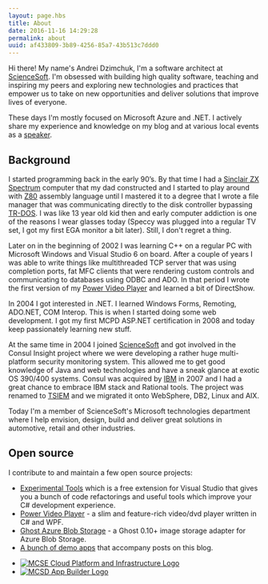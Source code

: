 ```yaml
---
layout: page.hbs
title: About
date: 2016-11-16 14:29:28
permalink: about
uuid: af433809-3b89-4256-85a7-43b513c7ddd0
---
```


Hi there! My name's Andrei Dzimchuk, I'm a software architect at [ScienceSoft](http://www.scnsoft.com). I'm obsessed with building high quality software, teaching and inspiring my peers and exploring new technologies and practices that empower us to take on new opportunities and deliver solutions that improve lives of everyone.

These days I'm mostly focused on Microsoft Azure and .NET. I actively share my experience and knowledge on my blog and at various local events as a [speaker](/tag/public-speaking/).

## Background

I started programming back in the early 90’s. By that time I had a [Sinclair ZX Spectrum](http://en.wikipedia.org/wiki/ZX_Spectrum) computer that my dad constructed and I started to play around with [Z80](http://en.wikipedia.org/wiki/Zilog_Z80) assembly language until I mastered it to a degree that I wrote a file manager that was communicating directly to the disk controller bypassing [TR-DOS](http://en.wikipedia.org/wiki/TR-DOS). I was like 13 year old kid then and early computer addiction is one of the reasons I wear glasses today (Speccy was plugged into a regular TV set, I got my first EGA monitor a bit later). Still, I don't regret a thing.

Later on in the beginning of 2002 I was learning C++ on a regular PC with Microsoft Windows and Visual Studio 6 on board. After a couple of years I was able to write things like multithreaded TCP server that was using completion ports, fat MFC clients that were rendering custom controls and communicating to databases using ODBC and ADO. In that period I wrote the first version of my [Power Video Player](http://pvp.codeplex.com) and learned a bit of DirectShow.

In 2004 I got interested in .NET. I learned Windows Forms, Remoting, ADO.NET, COM Interop. This is when I started doing some web development. I got my first MCPD ASP.NET certification in 2008 and today keep passionately learning new stuff.

At the same time in 2004 I joined [ScienceSoft](http://www.scnsoft.com) and got involved in the Consul Insight project where we were developing a rather huge multi-platform security monitoring system. This allowed me to get good knowledge of Java and web technologies and have a sneak glance at exotic OS 390/400 systems. Consul was acquired by [IBM](http://www.ibm.com) in 2007 and I had a great chance to embrace IBM stack and Rational tools. The project was renamed to [TSIEM](http://www-01.ibm.com/software/tivoli/products/security-info-event-mgr/) and we migrated it onto WebSphere, DB2, Linux and AIX.

Today I'm a member of ScienceSoft's Microsoft technologies department where I help envision, design, build and deliver great solutions in automotive, retail and other industries.

## Open source

I contribute to and maintain a few open source projects:

- [Experimental Tools](https://github.com/dzimchuk/experimental-tools) which is a free extension for Visual Studio that gives you a bunch of code refactorings and useful tools which improve your C# development experience.
- [Power Video Player](http://pvp.codeplex.com) - a slim and feature-rich video/dvd player written in C# and WPF.
- [Ghost Azure Blob Storage](https://github.com/dzimchuk/ghost-azure-blob-storage) - a Ghost 0.10+ image storage adapter for Azure Blob Storage.
- [A bunch of demo apps](https://github.com/dzimchuk) that accompany posts on this blog.

<ul class="cert-logo-list">
    <li><a href="https://www.youracclaim.com/badges/a026ba23-b06d-4e46-8fdf-ad5021dae89b/public_url" target="_blank"><img src="https://blogcontent.azureedge.net/2018/09/MCSE_CloudPlatform_and_Infrastructure_v2.png" alt="MCSE Cloud Platform and Infrastructure Logo" /></a></li>
    <li><a href="https://www.youracclaim.com/badges/2d156612-0871-41c2-bb34-cff573b02b9d/public_url" target="_blank"><img src="https://blogcontent.azureedge.net/2018/09/MCSD_AppBuilder.png" alt="MCSD App Builder Logo" /></a></li>
</ul>